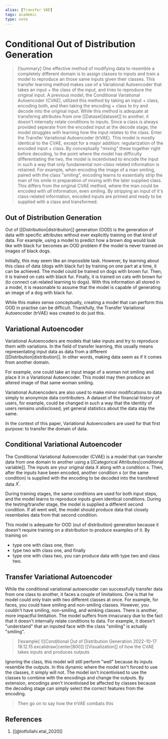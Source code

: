 ```yaml
---
alias: [Transfer VAE]
tags: academic
type: note
---
```

# Conditional Out of Distribution Generation

> [!summary] 
> One effective method of modifying data to resemble a completely different domain is to assign classes to inputs and train a model to reproduce an those same inputs given their classes. This transfer learning method makes use of a Variational Autoencoder that takes an input + the class of the input, and tries to reproduce the original input.
> A previous model, the Conditional Variational Autoencoder (CVAE), utilized this method by taking an input + class, encoding both, and then taking the encoding + class to try and decode into the original input. While this method is adequate at transfering attributes from one [[Dataset|dataset]] to another, it doesn't internally relate conditions to inputs. Since a class is always provided seperate from the encoded input at the decode stage, the model struggles with learning how the input relates to the class.
> Enter the Transfer Variational Autoencoder (trVAE). This model is mostly identical to the CVAE, except for a major addition: regularization of the encoded input + class. By conceptually "mixing" these together right before decoding, to the point where the model has difficulty differentiating the two, the model is incentivised to encode the input in  such a way that only fundamental *non-class* related information is retained. For example, when encoding the image of a man smiling, paired with the class "smiling", encoding learns to essentially strip the man of his smile in preparation of mixing with the later supplied class. This differs from the original CVAE method, where the man could be encoded with *all* information, even smiling.
> By stripping an input of it's class-related information, encoded inputs are primed and ready to be supplied with a class and transformed.

## Out of Distribution Generation

Out of [[Distribution|distribution]] generation (OOD) is the generation of data with specific attributes without ever explicitly training on that kind of data.
For example, using a model to predict how a brown dog would look like with black fur becomes an OOD problem if the model is never trained on images of black dogs.

Initially, this may seem like an impossible task. However, by learning about this class of data (dogs with black fur) by training on one part at a time, it can be achieved.
The model could be trained on dogs with brown fur. Then, it is trained on cats with black fur. Finally, it is trained on cats with brown fur (to connect cat-related learning to dogs). With this information all stored in a model, it is reasonable to assume that the model is capable of generating an image of a dog with black fur.

While this makes sense conceptually, creating a model that can perform this OOD in practise can be difficult. Thankfully, the Transfer Variational Autoencoder (trVAE) was created to do just this.

## Variational Autoencoder

Variational Autoencoders are models that take inputs and try to reproduce them with variations. In the field of transfer learning, this usually means representating input data as data from a different [[Distribution|distribution]]. In other words, making data seem as if it comes from another domain.

For example, one could take an input image of a woman not smiling and place it in a Variational Autoencoder. This model may then produce an altered image of that same woman smiling.

Variational Autoencoders are also used to make minor modifications to data simply to anonymize data contributers. A dataset of the financial history of users, for example, could be changed in such a way that the identity of users remains undisclosed, yet general statistics about the data stay the same.

In the context of this paper, Variational Autoencoders are used for that first purpose: to transfer the domain of data.

## Conditional Variational Autoencoder

The Conditional Variational Autoencoder (CVAE) is a model that can transfer data from one domain to another using a [[Categorical Attributes|conditional variable]]. 
The inputs are your original data $X$ along with a condition $s$. Then, after the inputs have been encoded, another condition $s$ (or the same condition) is supplied with the encoding to be decoded into the transfered data $X^\prime$.

During training stages, the same conditions are used for both input steps, and the model learns to reproduce inputs given identical conditions. During the testing/transfer stage, the model is supplied a different second condition. If all went well, the model should produce data that closely resembeles data from that second condition.

This model is adequate for OOD (out of distribution) generation because it doesn't require training on a distribution to produce examples of it. By training on
- type one with class one, then 
- type two with class one, and finally 
- type one with class two,
 you can produce data with type two and class two.

## Transfer Variational Autoencoder

While the conditional variational autoencoder can successfully transfer data from one class to another, it faces a couple of limitations.
One is that he model could only train with two different classes at once. For example, for faces, you could have smiling and non-smiling classes. However, you couldn't have smiling, non-smiling, and winking classes.
There is another, more impactful limitation. The model suffers from innacuracy due to the fact that it doesn't internally relate conditions to data. For example, it doesn't "understand" that an inputed face with the class "smiling" is actually "smiling". 

> [!example]
> ![[Conditional Out of Distribution Generation 2022-10-17 18.12.15.excalidraw|center|800]]
> [[Visualization]] of how the CVAE takes inputs and produces outputs

Ignoring the class, this model will still perform "well" because its inputs resemble the outputs. In this dynamic where the model isn't forced to use the classes, it simply will not.
The model isn't incentivised to use the classes to combine with the encodings and change the outputs. By extension, encodings aren't incentivised be affected by classes because the decoding stage can simply select the correct features from the encoding.

> Then go on to say how the trVAE combats this

## References
1. [[@lotfollahi.etal_2020]]